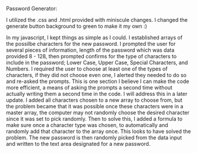 Password Generator:

I utilized the .css and .html provided with miniscule changes.  I changed the generate button background to green to make it my own :)

In my javascript, I kept things as simple as I could. 
I established arrays of the possilbe characters for the new password.  I prompted the user for several pieces of information, length of the password which was data provided 8 - 128, then prompted confirms for the type of characters to include in the password; Lower Case, Upper Case, Special Characters, and Numbers.  I required the user to choose at least one of the types of characters, if they did not choose even one, I alerted they needed to do so and re-asked the prompts.  This is one section I believe I can make the code more efficient, a means of asking the prompts a second time without actually writing them a second time in the code.  I will address this in a later update.  I added all characters chosen to a new array to choose from, but the problem became that it was possible once these characters were in a master array, the computer may not randomly choose the desired character since it was set to pick randomly.  Then to solve this, I added a formula to make sure once a character type was chosen, to automatically and randomly add that character to the array once.  This looks to have solved the problem.  The new password is then randomly picked from the data input and written to the text area designated for a new password.  
  
  
  
